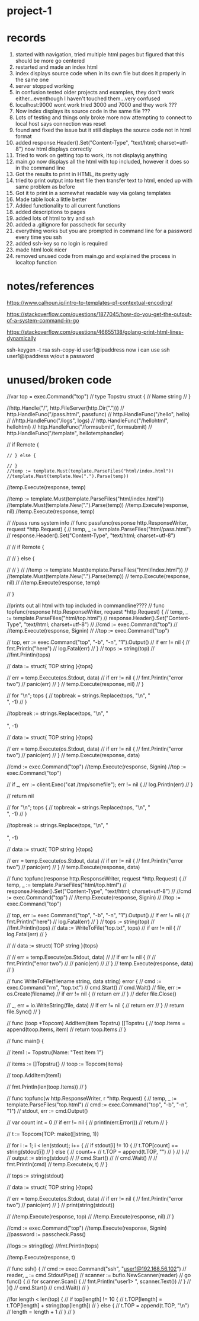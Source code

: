 # project-1




# records 
1. started with navigation, tried multiple html pages but figured that this should be more go centered
2. restarted and made an index html
3. index displays source code when in its own file but does it properly in the same one
4. server stopped working
5. in confusion tested older projects and examples, they don't work either...eventhough I haven't touched them...very confused
6. localhost:9000 wont work tried 3000 and 7000 and they work ???
7. Now index displays its source code in the same file ???
8. Lots of testing and things only broke more now attempting to connect to local host says connection was reset
9. found and fixed the issue but it still displays the source code not in html format
10. added response.Header().Set("Content-Type", "text/html; charset=utf-8") now html displays correctly
11. Tried to work on getting top to work, its not displayig anything
12. main.go now displays all the html with top included, however it does so in the command line
13. Got the results to print in HTML, its pretty ugly
14. tried to print output into text file then transfer text to html, ended up with same problem as before
15. Got it to print in a somewhat readable way via golang templates
16. Made table look a little better
17. Added functionality to all current functions
18. added descriptions to pages
19. added lots of html to try and ssh
20. added a .gitignore for passcheck for security
21. everything works but you are prompted in command line for a password every time you ssh
22. added ssh-key so no login is required
23. made html look nicer
24. removed unused code from main.go and explained the process in localtop function


# notes/references

https://www.calhoun.io/intro-to-templates-p1-contextual-encoding/

https://stackoverflow.com/questions/1877045/how-do-you-get-the-output-of-a-system-command-in-go

https://stackoverflow.com/questions/46655138/golang-print-html-lines-dynamically


ssh-keygen -t rsa
ssh-copy-id user1@ipaddress
now i can use ssh user1@ipaddress w/out a password

# unused/broken code

//var top = exec.Command("top")
// type Topstru struct {
// 	Name string
// }

//http.Handle("/", http.FileServer(http.Dir(".")))
// http.HandleFunc("/pass.html", passfunc)
// http.HandleFunc("/hello", hello)
// //http.HandleFunc("/logs", logs)
// http.HandleFunc("/hellohtml", hellohtml)
// http.HandleFunc("/formsubmit", formsubmit)
// http.HandleFunc("/template", hellotemphandler)

// if Remote {

	// } else {

	// }
	//temp := template.Must(template.ParseFiles("html/index.html"))
	//template.Must(template.New(".").Parse(temp))

//temp.Execute(response, temp)

//temp := template.Must(template.ParseFiles("html/index.html"))
//template.Must(template.New(".").Parse(temp))
//temp.Execute(response, nil)
//temp.Execute(response, temp)


// //pass runs system info
// func passfunc(response http.ResponseWriter, request *http.Request) {
// 	temp, _ := template.ParseFiles("html/pass.html")
// 	response.Header().Set("Content-Type", "text/html; charset=utf-8")

// 	// if Remote {

// 	// } else {

// 	// }
// 	//temp := template.Must(template.ParseFiles("html/index.html"))
// 	//template.Must(template.New(".").Parse(temp))
// 	temp.Execute(response, nil)
// 	//temp.Execute(response, temp)

// }

//prints out all html with top included in commandline????
// func topfunc(response http.ResponseWriter, request *http.Request) {
// 	temp, _ := template.ParseFiles("html/top.html")
// 	response.Header().Set("Content-Type", "text/html; charset=utf-8")
// 	//cmd := exec.Command("top")
// 	//temp.Execute(response, Signin)
// 	//top := exec.Command("top")

// 	top, err := exec.Command("top", "-b", "-n", "1").Output()
// 	if err != nil {
// 		fmt.Println("here")
// 		log.Fatal(err)
// 	}
// 	tops := string(top)
// 	//fmt.Println(tops)

// 	data := struct{ TOP string }{tops}

// 	err = temp.Execute(os.Stdout, data)
// 	if err != nil {
// 		fmt.Println("error two")
// 		panic(err)
// 	}
// 	temp.Execute(response, nil)
// }

// for "\n"; tops {
// 	topbreak = strings.Replace(tops, "\n", "<br>", -1)
// }

//topbreak := strings.Replace(tops, "\n", "<br/><br/>", -1)

// data := struct{ TOP string }{tops}

// err = temp.Execute(os.Stdout, data)
// if err != nil {
// 	fmt.Println("error two")
// 	panic(err)
// }
// temp.Execute(response, data)

//cmd := exec.Command("top")
//temp.Execute(response, Signin)
//top := exec.Command("top")




// if _, err := client.Exec("cat /tmp/somefile"); err != nil {
//     log.Println(err)
// }

// return nil

// for "\n"; tops {
// 	topbreak = strings.Replace(tops, "\n", "<br>", -1)
// }

//topbreak := strings.Replace(tops, "\n", "<br/><br/>", -1)

// data := struct{ TOP string }{tops}

// err = temp.Execute(os.Stdout, data)
// if err != nil {
// 	fmt.Println("error two")
// 	panic(err)
// }
// temp.Execute(response, data)





// func topfunc(response http.ResponseWriter, request *http.Request) {
// 	temp, _ := template.ParseFiles("html/top.html")
// 	response.Header().Set("Content-Type", "text/html; charset=utf-8")
// 	//cmd := exec.Command("top")
// 	//temp.Execute(response, Signin)
// 	//top := exec.Command("top")

// 	top, err := exec.Command("top", "-b", "-n", "1").Output()
// 	if err != nil {
// 		fmt.Println("here")
// 		log.Fatal(err)
// 	}
// 	tops := string(top)
// 	//fmt.Println(tops)
// 	data := WriteToFile("top.txt", tops)
// 	if err != nil {
// 		log.Fatal(err)
// 	}

// 	// data := struct{ TOP string }{tops}

// 	// err = temp.Execute(os.Stdout, data)
// 	// if err != nil {
// 	// 	fmt.Println("error two")
// 	// 	panic(err)
// 	// }
// 	temp.Execute(response, data)
// }

// func WriteToFile(filename string, data string) error {
// 	cmd := exec.Command("rm", "top.txt")
// 	cmd.Start()
// 	cmd.Wait()
// 	file, err := os.Create(filename)
// 	if err != nil {
// 		return err
// 	}
// 	defer file.Close()

// 	_, err = io.WriteString(file, data)
// 	if err != nil {
// 		return err
// 	}
// 	return file.Sync()
// }

// func (toop *Topcom) AddItem(item Topstru) []Topstru {
// 	toop.Items = append(toop.Items, item)
// 	return toop.Items
// }

// func main() {

// 	item1 := Topstru{Name: "Test Item 1"}

// 	items := []Topstru{}
// 	toop := Topcom{items}

// 	toop.AddItem(item1)

// 	fmt.Println(len(toop.Items))
// }

// func topfunc(w http.ResponseWriter, r *http.Request) {
// 	temp, _ := template.ParseFiles("top.html")
// 	cmd := exec.Command("top", "-b", "-n", "1")
// 	stdout, err := cmd.Output()

// 	var count int = 0
// 	if err != nil {
// 		println(err.Error())
// 		return
// 	}

// 	t := Topcom{TOP: make([]string, 1)}

// 	for i := 1; i < len(stdout); i++ {
// 		if stdout[i] != 10 {
// 			t.TOP[count] += string(stdout[i])
// 		} else {
// 			count++
// 			t.TOP = append(t.TOP, "")
// 		}
// 	}
// 	// output := string(stdout)
// 	// cmd.Start()
// 	// cmd.Wait()
// 	// fmt.Println(cmd)
// 	temp.Execute(w, t)
// }

// 	tops := string(stdout)

// 	data := struct{ TOP string }{tops}

// 	err = temp.Execute(os.Stdout, data)
// 	if err != nil {
// 		fmt.Println("error two")
// 		panic(err)
// 	}
// 	print(string(stdout))

// 	//temp.Execute(response, top)
// 	//temp.Execute(response, nil)
// }

//cmd := exec.Command("top")
//temp.Execute(response, Signin)
//password := passcheck.Pass()

//logs := string(log)
//fmt.Println(tops)





//temp.Execute(response, t)

// func ssh() {
// 	cmd := exec.Command("ssh", "user1@192.168.56.102")
// 	reader, _ := cmd.StdoutPipe()
// 	scanner := bufio.NewScanner(reader)
// 	go func() {
// 		for scanner.Scan() {
// 			fmt.Println("user1> ", scanner.Text())
// 		}
// 	}()
// 	cmd.Start()
// 	cmd.Wait()
// }


//for length < len(top) {
//		if top[length] != 10 {
//			t.TOP[length] = t.TOP[length] + string(top[length])
//		} else {
//			t.TOP = append(t.TOP, "\n")
//			length = length + 1
//		}
//	}